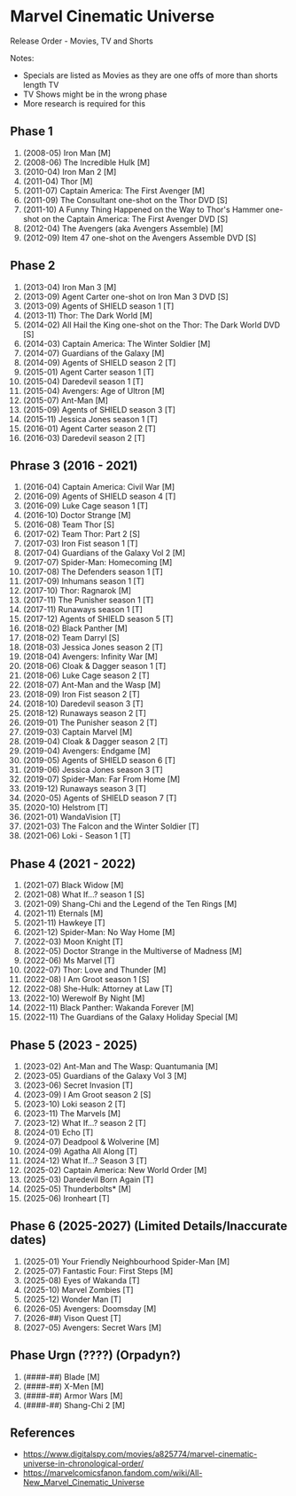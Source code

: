 # Marvel Cinematic Universe
Release Order - Movies, TV and Shorts

Notes:
- Specials are listed as Movies as they are one offs of more than shorts length TV
- TV Shows might be in the wrong phase
- More research is required for this

## Phase 1
1. (2008-05) Iron Man [M]
1. (2008-06) The Incredible Hulk [M]
1. (2010-04) Iron Man 2 [M]
1. (2011-04) Thor [M]
1. (2011-07) Captain America: The First Avenger [M]
1. (2011-09) The Consultant one-shot on the Thor DVD [S]
1. (2011-10) A Funny Thing Happened on the Way to Thor's Hammer one-shot on the Captain America: The First Avenger DVD [S]
1. (2012-04) The Avengers (aka Avengers Assemble) [M]
1. (2012-09) Item 47 one-shot on the Avengers Assemble DVD [S]

## Phase 2
1. (2013-04) Iron Man 3 [M]
1. (2013-09) Agent Carter one-shot on Iron Man 3 DVD [S]
1. (2013-09) Agents of SHIELD season 1 [T]
1. (2013-11) Thor: The Dark World [M]
1. (2014-02) All Hail the King one-shot on the Thor: The Dark World DVD [S]
1. (2014-03) Captain America: The Winter Soldier [M]
1. (2014-07) Guardians of the Galaxy [M]
1. (2014-09) Agents of SHIELD season 2 [T]
1. (2015-01) Agent Carter season 1 [T]
1. (2015-04) Daredevil season 1 [T]
1. (2015-04) Avengers: Age of Ultron [M]
1. (2015-07) Ant-Man [M]
1. (2015-09) Agents of SHIELD season 3 [T]
1. (2015-11) Jessica Jones season 1 [T]
1. (2016-01) Agent Carter season 2 [T]
1. (2016-03) Daredevil season 2 [T]

## Phrase 3 (2016 - 2021)
1. (2016-04) Captain America: Civil War [M]
1. (2016-09) Agents of SHIELD season 4 [T]
1. (2016-09) Luke Cage season 1 [T]
1. (2016-10) Doctor Strange [M]
1. (2016-08) Team Thor [S]
1. (2017-02) Team Thor: Part 2 [S]
1. (2017-03) Iron Fist season 1 [T]
1. (2017-04) Guardians of the Galaxy Vol 2 [M]
1. (2017-07) Spider-Man: Homecoming [M]
1. (2017-08) The Defenders season 1 [T]
1. (2017-09) Inhumans season 1 [T]
1. (2017-10) Thor: Ragnarok [M]
1. (2017-11) The Punisher season 1 [T]
1. (2017-11) Runaways season 1 [T]
1. (2017-12) Agents of SHIELD season 5 [T]
1. (2018-02) Black Panther [M]
1. (2018-02) Team Darryl [S]
1. (2018-03) Jessica Jones season 2 [T]
1. (2018-04) Avengers: Infinity War [M]
1. (2018-06) Cloak & Dagger season 1 [T]
1. (2018-06) Luke Cage season 2 [T]
1. (2018-07) Ant-Man and the Wasp [M]
1. (2018-09) Iron Fist season 2 [T]
1. (2018-10) Daredevil season 3 [T]
1. (2018-12) Runaways season 2 [T]
1. (2019-01) The Punisher season 2 [T]
1. (2019-03) Captain Marvel [M]
1. (2019-04) Cloak & Dagger season 2 [T]
1. (2019-04) Avengers: Endgame [M]
1. (2019-05) Agents of SHIELD season 6 [T]
1. (2019-06) Jessica Jones season 3 [T]
1. (2019-07) Spider-Man: Far From Home [M]
1. (2019-12) Runaways season 3 [T]
1. (2020-05) Agents of SHIELD season 7 [T]
1. (2020-10) Helstrom [T]
1. (2021-01) WandaVision [T]
1. (2021-03) The Falcon and the Winter Soldier [T]
1. (2021-06) Loki - Season 1 [T]

## Phase 4 (2021 - 2022)
1. (2021-07) Black Widow [M]
1. (2021-08) What If...? season 1 [S]
1. (2021-09) Shang-Chi and the Legend of the Ten Rings [M]
1. (2021-11) Eternals [M]
1. (2021-11) Hawkeye [T]
1. (2021-12) Spider-Man: No Way Home [M]
1. (2022-03) Moon Knight [T]
1. (2022-05) Doctor Strange in the Multiverse of Madness [M]
1. (2022-06) Ms Marvel [T]
1. (2022-07) Thor: Love and Thunder [M]
1. (2022-08) I Am Groot season 1 [S]
1. (2022-08) She-Hulk: Attorney at Law [T]
1. (2022-10) Werewolf By Night [M]
1. (2022-11) Black Panther: Wakanda Forever [M]
1. (2022-11) The Guardians of the Galaxy Holiday Special [M]

## Phase 5 (2023 - 2025)
1. (2023-02) Ant-Man and The Wasp: Quantumania [M]
1. (2023-05) Guardians of the Galaxy Vol 3 [M]
1. (2023-06) Secret Invasion [T]
1. (2023-09) I Am Groot season 2 [S]
1. (2023-10) Loki season 2 [T]
1. (2023-11) The Marvels [M]
1. (2023-12) What If...? season 2 [T]
1. (2024-01) Echo [T]
1. (2024-07) Deadpool & Wolverine [M]
1. (2024-09) Agatha All Along [T]
1. (2024-12) What If...? Season 3 [T]
1. (2025-02) Captain America: New World Order [M]
1. (2025-03) Daredevil Born Again [T]
1. (2025-05) Thunderbolts* [M]
1. (2025-06) Ironheart [T]

## Phase 6 (2025-2027) (Limited Details/Inaccurate dates)
1. (2025-01) Your Friendly Neighbourhood Spider-Man [M]
1. (2025-07) Fantastic Four: First Steps [M]
1. (2025-08) Eyes of Wakanda [T]
1. (2025-10) Marvel Zombies [T]
1. (2025-12) Wonder Man [T]
1. (2026-05) Avengers: Doomsday [M]
1. (2026-##) Vison Quest [T]
1. (2027-05) Avengers: Secret Wars [M]

## Phase Urgn (????) (Orpadyn?)
1. (####-##) Blade [M]
1. (####-##) X-Men [M]
1. (####-##) Armor Wars [M]
1. (####-##) Shang-Chi 2 [M]

## References
- <https://www.digitalspy.com/movies/a825774/marvel-cinematic-universe-in-chronological-order/>
- <https://marvelcomicsfanon.fandom.com/wiki/All-New_Marvel_Cinematic_Universe>
